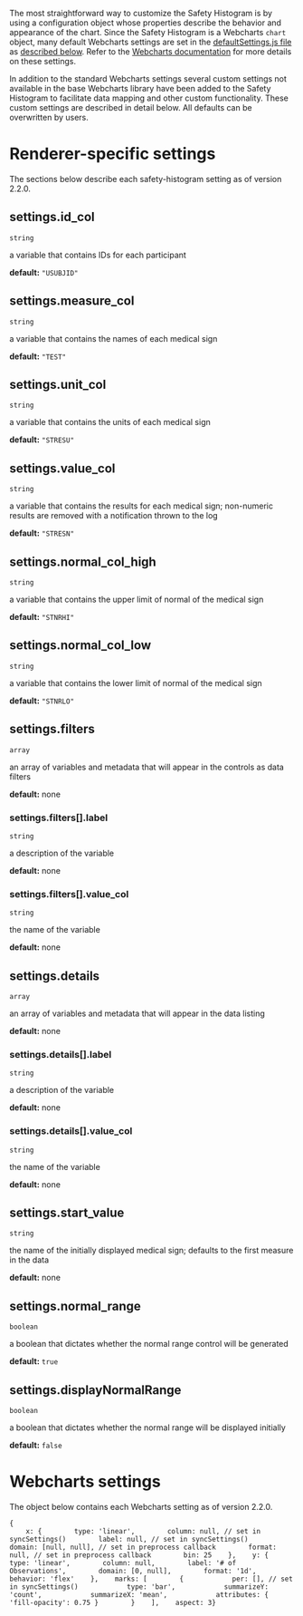 The most straightforward way to customize the Safety Histogram is by using a configuration object whose properties describe the behavior and appearance of the chart. Since the Safety Histogram is a Webcharts `chart` object, many default Webcharts settings are set in the [defaultSettings.js file](https://github.com/RhoInc/safety-outlier-explorer/blob/master/src/defaultSettings.js) as [described below](#webcharts-settings). Refer to the [Webcharts documentation](https://github.com/RhoInc/Webcharts/wiki/Chart-Configuration) for more details on these settings.

In addition to the standard Webcharts settings several custom settings not available in the base Webcharts library have been added to the Safety Histogram to facilitate data mapping and other custom functionality. These custom settings are described in detail below. All defaults can be overwritten by users.

# Renderer-specific settings
The sections below describe each safety-histogram setting as of version 2.2.0.

## settings.id_col
`string`

a variable that contains IDs for each participant

**default:** `"USUBJID"`



## settings.measure_col
`string`

a variable that contains the names of each medical sign

**default:** `"TEST"`



## settings.unit_col
`string`

a variable that contains the units of each medical sign

**default:** `"STRESU"`



## settings.value_col
`string`

a variable that contains the results for each medical sign; non-numeric results are removed with a notification thrown to the log

**default:** `"STRESN"`



## settings.normal_col_high
`string`

a variable that contains the upper limit of normal of the medical sign

**default:** `"STNRHI"`



## settings.normal_col_low
`string`

a variable that contains the lower limit of normal of the medical sign

**default:** `"STNRLO"`



## settings.filters
`array`

an array of variables and metadata that will appear in the controls as data filters

**default:** none

### settings.filters[].label
`string`

a description of the variable

**default:** none

### settings.filters[].value_col
`string`

the name of the variable

**default:** none



## settings.details
`array`

an array of variables and metadata that will appear in the data listing

**default:** none

### settings.details[].label
`string`

a description of the variable

**default:** none

### settings.details[].value_col
`string`

the name of the variable

**default:** none



## settings.start_value
`string`

the name of the initially displayed medical sign; defaults to the first measure in the data

**default:** none



## settings.normal_range
`boolean`

a boolean that dictates whether the normal range control will be generated

**default:** `true`



## settings.displayNormalRange
`boolean`

a boolean that dictates whether the normal range will be displayed initially

**default:** `false`

# Webcharts settings
The object below contains each Webcharts setting as of version 2.2.0.

```
{    x: {        type: 'linear',        column: null, // set in syncSettings()        label: null, // set in syncSettings()        domain: [null, null], // set in preprocess callback        format: null, // set in preprocess callback        bin: 25    },    y: {        type: 'linear',        column: null,        label: '# of Observations',        domain: [0, null],        format: '1d',        behavior: 'flex'    },    marks: [        {            per: [], // set in syncSettings()            type: 'bar',            summarizeY: 'count',            summarizeX: 'mean',            attributes: { 'fill-opacity': 0.75 }        }    ],    aspect: 3}
```
